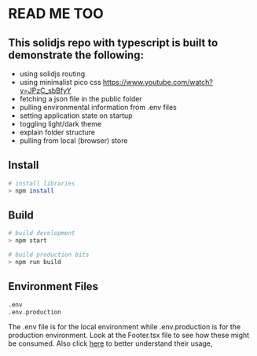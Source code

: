 # READ ME TOO

## This solidjs repo with typescript is built to demonstrate the following:
- using solidjs routing
- using minimalist pico css https://www.youtube.com/watch?v=JPzC_sbBfyY
- fetching a json file in the public folder
- pulling environmental information from .env files
- setting application state on startup
- toggling light/dark theme
- explain folder structure
- pulling from local (browser) store


## Install
```bash
# install libraries
> npm install
```

## Build
```bash
# build development
> npm start

# build production bits
> npm run build
```

## Environment Files
```cmd
.env
.env.production
```
The .env file is for the local environment while .env.production is for the production environment. Look at the Footer.tsx file to see how these might be consumed. Also click [here](https://vitejs.dev/guide/env-and-mode.html) to better understand their usage, 
  
